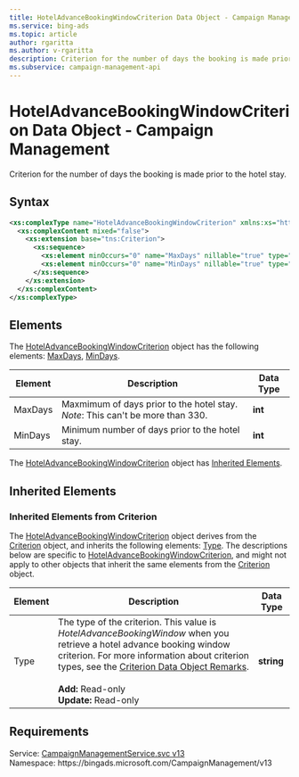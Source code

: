 ```yaml
---
title: HotelAdvanceBookingWindowCriterion Data Object - Campaign Management
ms.service: bing-ads
ms.topic: article
author: rgaritta
ms.author: v-rgaritta
description: Criterion for the number of days the booking is made prior to the hotel stay.
ms.subservice: campaign-management-api
---
```

# HotelAdvanceBookingWindowCriterion Data Object - Campaign Management
Criterion for the number of days the booking is made prior to the hotel stay.

## Syntax
```xml
<xs:complexType name="HotelAdvanceBookingWindowCriterion" xmlns:xs="http://www.w3.org/2001/XMLSchema">
  <xs:complexContent mixed="false">
    <xs:extension base="tns:Criterion">
      <xs:sequence>
        <xs:element minOccurs="0" name="MaxDays" nillable="true" type="xs:int" />
        <xs:element minOccurs="0" name="MinDays" nillable="true" type="xs:int" />
      </xs:sequence>
    </xs:extension>
  </xs:complexContent>
</xs:complexType>
```

## <a name="elements"></a>Elements

The [HotelAdvanceBookingWindowCriterion](hoteladvancebookingwindowcriterion.md) object has the following elements: [MaxDays](#maxdays), [MinDays](#mindays).

|Element|Description|Data Type|
|-----------|---------------|-------------|
|<a name="maxdays"></a>MaxDays|Maxmimum of days prior to the hotel stay. *Note*: This can't be more than 330.|**int**|
|<a name="mindays"></a>MinDays|Minimum number of days prior to the hotel stay.|**int**|

The [HotelAdvanceBookingWindowCriterion](hoteladvancebookingwindowcriterion.md) object has [Inherited Elements](#inheritedelements).

## <a name="inheritedelements"></a>Inherited Elements

### <a name="inheritedelementscriterion"></a>Inherited Elements from Criterion
The [HotelAdvanceBookingWindowCriterion](hoteladvancebookingwindowcriterion.md) object derives from the [Criterion](criterion.md) object, and inherits the following elements: [Type](#type). The descriptions below are specific to [HotelAdvanceBookingWindowCriterion](hoteladvancebookingwindowcriterion.md), and might not apply to other objects that inherit the same elements from the [Criterion](criterion.md) object.  

|Element|Description|Data Type|
|-----------|---------------|-------------|
|<a name="type"></a>Type|The type of the criterion. This value is *HotelAdvanceBookingWindow* when you retrieve a hotel advance booking window criterion. For more information about criterion types, see the [Criterion Data Object Remarks](criterion.md#remarks).<br/><br/>**Add:** Read-only<br/>**Update:** Read-only|**string**|

## Requirements
Service: [CampaignManagementService.svc v13](https://campaign.api.bingads.microsoft.com/Api/Advertiser/CampaignManagement/v13/CampaignManagementService.svc)  
Namespace: https\://bingads.microsoft.com/CampaignManagement/v13  

